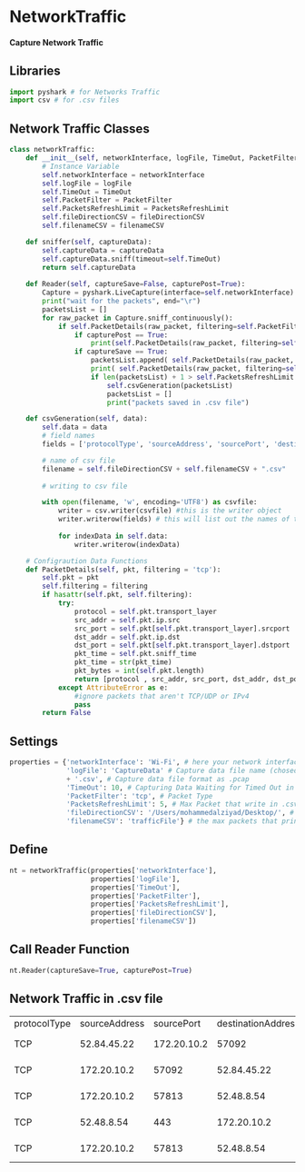 # NetworkTraffic 
#### Capture Network Traffic

## Libraries
```python
import pyshark # for Networks Traffic 
import csv # for .csv files
```

## Network Traffic Classes
```python
class networkTraffic:
    def __init__(self, networkInterface, logFile, TimeOut, PacketFilter, PacketsRefreshLimit, fileDirectionCSV, filenameCSV):
        # Instance Variable
        self.networkInterface = networkInterface
        self.logFile = logFile
        self.TimeOut = TimeOut
        self.PacketFilter = PacketFilter
        self.PacketsRefreshLimit = PacketsRefreshLimit
        self.fileDirectionCSV = fileDirectionCSV
        self.filenameCSV = filenameCSV

    def sniffer(self, captureData):
        self.captureData = captureData
        self.captureData.sniff(timeout=self.TimeOut)
        return self.captureData
    
    def Reader(self, captureSave=False, capturePost=True):
        Capture = pyshark.LiveCapture(interface=self.networkInterface)
        print("wait for the packets", end="\r")
        packetsList = []
        for raw_packet in Capture.sniff_continuously():
            if self.PacketDetails(raw_packet, filtering=self.PacketFilter) != False:
                if capturePost == True:
                    print(self.PacketDetails(raw_packet, filtering=self.PacketFilter))
                if captureSave == True:
                    packetsList.append( self.PacketDetails(raw_packet, filtering=self.PacketFilter) )
                    print( self.PacketDetails(raw_packet, filtering=self.PacketFilter) )
                    if len(packetsList) + 1 > self.PacketsRefreshLimit:
                        self.csvGeneration(packetsList)
                        packetsList = []
                        print("packets saved in .csv file")

    def csvGeneration(self, data):
        self.data = data
        # field names
        fields = ['protocolType', 'sourceAddress', 'sourcePort', 'destinationAddress', 'destinationPort', 'packetTime', 'Bytes']

        # name of csv file
        filename = self.fileDirectionCSV + self.filenameCSV + ".csv"
        
        # writing to csv file

        with open(filename, 'w', encoding='UTF8') as csvfile:
            writer = csv.writer(csvfile) #this is the writer object
            writer.writerow(fields) # this will list out the names of the columns
            
            for indexData in self.data:
                writer.writerow(indexData)

    # Configraution Data Functions
    def PacketDetails(self, pkt, filtering = 'tcp'):
        self.pkt = pkt
        self.filtering = filtering
        if hasattr(self.pkt, self.filtering):
            try:
                protocol = self.pkt.transport_layer
                src_addr = self.pkt.ip.src
                src_port = self.pkt[self.pkt.transport_layer].srcport
                dst_addr = self.pkt.ip.dst
                dst_port = self.pkt[self.pkt.transport_layer].dstport
                pkt_time = self.pkt.sniff_time
                pkt_time = str(pkt_time)
                pkt_bytes = int(self.pkt.length)
                return [protocol , src_addr, src_port, dst_addr, dst_port, pkt_time, pkt_bytes] 
            except AttributeError as e:
                #ignore packets that aren't TCP/UDP or IPv4
                pass
        return False

```
## Settings
```python
properties = {'networkInterface': 'Wi-Fi', # here your network interface like(en0, Wi-Fi, ...)
              'logFile': 'CaptureData' # Capture data file name (chosed)
              + '.csv', # Capture data file format as .pcap
              'TimeOut': 10, # Capturing Data Waiting for Timed Out in (sec) for get packets
              'PacketFilter': 'tcp', # Packet Type
              'PacketsRefreshLimit': 5, # Max Packet that write in .csv file
              'fileDirectionCSV': '/Users/mohammedalziyad/Desktop/', # file direction
              'filenameCSV': 'trafficFile'} # the max packets that printed
```
## Define
```python
nt = networkTraffic(properties['networkInterface'], 
                    properties['logFile'], 
                    properties['TimeOut'], 
                    properties['PacketFilter'], 
                    properties['PacketsRefreshLimit'], 
                    properties['fileDirectionCSV'], 
                    properties['filenameCSV'])
```
## Call Reader Function
```python
nt.Reader(captureSave=True, capturePost=True)
```

## Network Traffic in .csv file
<table>
  <tr>
    <td>protocolType</td>
    <td>sourceAddress</td>
    <td>sourcePort</td>
    <td>destinationAddress</td>
    <td>destinationPort</td>
    <td>packetTime</td>
    <td>Bytes</td>
  </tr>
  <tr>
    <td>TCP</td>
    <td>52.84.45.22</td>
    <td>172.20.10.2</td>
    <td>57092</td>
    <td>443</td>
    <td>2023-03-18 23:08:49.073151</td>
    <td>323</td>
  </tr>
  <tr>
    <td>TCP</td>
    <td>172.20.10.2</td>
    <td>57092</td>
    <td>52.84.45.22</td>
    <td>443</td>
    <td>2023-03-18 23:08:49.074211</td>
    <td>66</td>
  </tr>
  <tr>
    <td>TCP</td>
    <td>172.20.10.2</td>
    <td>57813</td>
    <td>52.48.8.54</td>
    <td>443</td>
    <td>2023-03-18 23:09:24.017901</td>
    <td>78</td>
  </tr>
  <tr>
    <td>TCP</td>
    <td>52.48.8.54</td>
    <td>443</td>
    <td>172.20.10.2</td>
    <td>57813</td>
    <td>2023-03-18 23:09:24.154723</td>
    <td>74</td>
  </tr>
  <tr>
    <td>TCP</td>
    <td>172.20.10.2</td>
    <td>57813</td>
    <td>52.48.8.54</td>
    <td>443</td>
    <td>2023-03-18 23:09:24.154949</td>
    <td>66</td>
  </tr>
</table>


